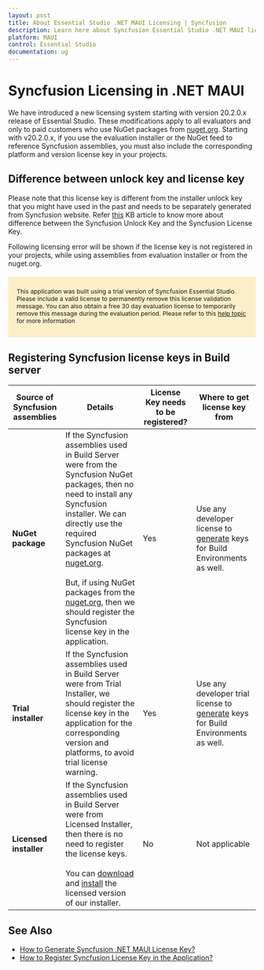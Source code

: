 ```yaml
---
layout: post
title: About Essential Studio .NET MAUI Licensing | Syncfusion
description: Learn here about Syncfusion Essential Studio .NET MAUI license key, how to generate the license key, how to register the license key, and more details.
platform: MAUI
control: Essential Studio
documentation: ug
---
```



<style>
#license {
    font-size: .88em!important;
margin-top: 1.5em;     margin-bottom: 1.5em;
    background-color: #fbefca;
    padding: 10px 17px 14px;
}
</style>

# Syncfusion Licensing in .NET MAUI

We have introduced a new licensing system starting with version 20.2.0.x release of Essential Studio. These modifications apply to all evaluators and only to paid customers who use NuGet packages from [nuget.org](https://www.nuget.org/). Starting with v20.2.0.x, if you use the evaluation installer or the NuGet feed to reference Syncfusion assemblies, you must also include the corresponding platform and version license key in your projects.

## Difference between unlock key and license key

Please note that this license key is different from the installer unlock key that you might have used in the past and needs to be separately generated from Syncfusion website. Refer [this](https://www.syncfusion.com/kb/8950/difference-between-the-unlock-key-and-licensing-key) KB article to know more about difference between the Syncfusion Unlock Key and the Syncfusion License Key.

Following licensing error will be shown if the license key is not registered in your projects, while using assemblies from evaluation installer or from the nuget.org.

<div id="license">

This application was built using a trial version of Syncfusion Essential Studio. Please include a valid license to permanently remove this license validation message. You can also obtain a free 30 day evaluation license to temporarily remove this message during the evaluation period. Please refer to this <a href="/maui/licensing/overview">help topic</a> for more information

</div>

## Registering Syncfusion license keys in Build server

| Source of Syncfusion assemblies | Details | License Key needs to be registered? | Where to get license key from |
| ------------- | ------------- | ------------- | ------------- |
| **NuGet package** | If the Syncfusion assemblies used in Build Server were from the Syncfusion NuGet packages, then no need to install any Syncfusion installer. We can directly use the required Syncfusion NuGet packages at [nuget.org](http://nuget.org/). <br><br>But, if using NuGet packages from the [nuget.org](https://www.nuget.org/packages?q=syncfusion), then we should register the Syncfusion license key in the application.| Yes | Use any developer license to [generate](https://help.syncfusion.com/maui/licensing/how-to-generate) keys for Build Environments as well. |
| **Trial installer** | If the Syncfusion assemblies used in Build Server were from Trial Installer, we should register the license key in the application for the corresponding version and platforms, to avoid trial license warning. | Yes | Use any developer trial license to [generate](https://help.syncfusion.com/maui/licensing/how-to-generate) keys for Build Environments as well. |
| **Licensed installer** |If the Syncfusion assemblies used in Build Server were from Licensed Installer, then there is no need to register the license keys.<br><br>You can [download](https://help.syncfusion.com/maui/installation/web-installer/how-to-download#download-the-license-version) and [install](https://help.syncfusion.com/maui/installation/web-installer/how-to-install) the licensed version of our installer. | No | Not applicable |

## See Also

* [How to Generate Syncfusion .NET MAUI License Key?](https://help.syncfusion.com/maui/licensing/how-to-generate)
* [How to Register Syncfusion License Key in the Application?](https://help.syncfusion.com/maui/licensing/how-to-register-in-an-application)
